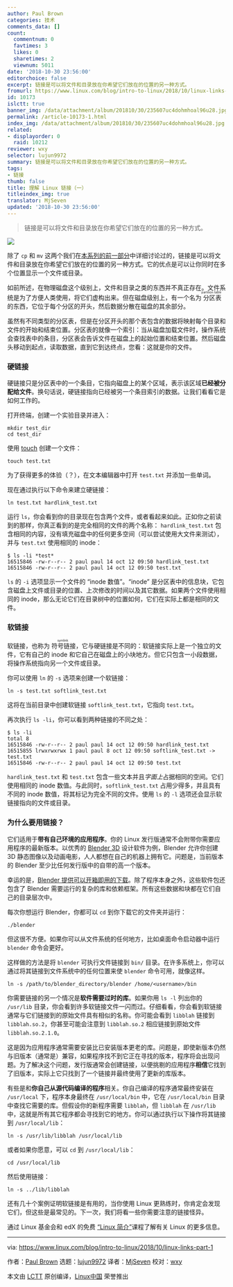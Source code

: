 ```yaml
---
author: Paul Brown
categories: 技术
comments_data: []
count:
  commentnum: 0
  favtimes: 3
  likes: 0
  sharetimes: 2
  viewnum: 5011
date: '2018-10-30 23:56:00'
editorchoice: false
excerpt: 链接是可以将文件和目录放在你希望它们放在的位置的另一种方式。
fromurl: https://www.linux.com/blog/intro-to-linux/2018/10/linux-links-part-1
id: 10173
islctt: true
banner_img: /data/attachment/album/201810/30/235607uc4dohmhoal96u28.jpg
permalink: /article-10173-1.html
index_img: /data/attachment/album/201810/30/235607uc4dohmhoal96u28.jpg.thumb.jpg
related:
- displayorder: 0
  raid: 10212
reviewer: wxy
selector: lujun9972
summary: 链接是可以将文件和目录放在你希望它们放在的位置的另一种方式。
tags:
- 链接
thumb: false
title: 理解 Linux 链接（一）
titleindex_img: true
translator: MjSeven
updated: '2018-10-30 23:56:00'
---
```



> 
> 链接是可以将文件和目录放在你希望它们放在的位置的另一种方式。
> 
> 
> 


![](/data/attachment/album/201810/30/235607uc4dohmhoal96u28.jpg)


除了 `cp` 和 `mv` 这两个我们在[本系列的前一部分](https://www.linux.com/blog/2018/8/linux-beginners-moving-things-around)中详细讨论过的，链接是可以将文件和目录放在你希望它们放在的位置的另一种方式。它的优点是可以让你同时在多个位置显示一个文件或目录。


如前所述，在物理磁盘这个级别上，文件和目录之类的东西并不真正存在。文件系统是为了方便人类使用，将它们虚构出来。但在磁盘级别上，有一个名为<ruby> 分区表 <rt>  partition table </rt></ruby>的东西，它位于每个分区的开头，然后数据分散在磁盘的其余部分。


虽然有不同类型的分区表，但是在分区开头的那个表包含的数据将映射每个目录和文件的开始和结束位置。分区表的就像一个索引：当从磁盘加载文件时，操作系统会查找表中的条目，分区表会告诉文件在磁盘上的起始位置和结束位置。然后磁盘头移动到起点，读取数据，直到它到达终点，您看：这就是你的文件。


### 硬链接


硬链接只是分区表中的一个条目，它指向磁盘上的某个区域，表示该区域**已经被分配给文件**。换句话说，硬链接指向已经被另一个条目索引的数据。让我们看看它是如何工作的。


打开终端，创建一个实验目录并进入：



```
mkdir test_dir
cd test_dir
```

使用 [touch](https://www.linux.com/blog/2018/8/linux-beginners-moving-things-around) 创建一个文件：



```
touch test.txt
```

为了获得更多的体验（？），在文本编辑器中打开 `test.txt` 并添加一些单词。


现在通过执行以下命令来建立硬链接：



```
ln test.txt hardlink_test.txt
```

运行 `ls`，你会看到你的目录现在包含两个文件，或者看起来如此。正如你之前读到的那样，你真正看到的是完全相同的文件的两个名称： `hardlink_test.txt` 包含相同的内容，没有填充磁盘中的任何更多空间（可以尝试使用大文件来测试），并与 `test.txt` 使用相同的 inode：



```
$ ls -li *test*
16515846 -rw-r--r-- 2 paul paul 14 oct 12 09:50 hardlink_test.txt
16515846 -rw-r--r-- 2 paul paul 14 oct 12 09:50 test.txt
```

`ls` 的 `-i` 选项显示一个文件的 “inode 数值”。“inode” 是分区表中的信息块，它包含磁盘上文件或目录的位置、上次修改的时间以及其它数据。如果两个文件使用相同的 inode，那么无论它们在目录树中的位置如何，它们在实际上都是相同的文件。


### 软链接


软链接，也称为<ruby> 符号链接 <rt>  symlink </rt></ruby>，它与硬链接是不同的：软链接实际上是一个独立的文件，它有自己的 inode 和它自己在磁盘上的小块地方。但它只包含一小段数据，将操作系统指向另一个文件或目录。


你可以使用 `ln` 的 `-s` 选项来创建一个软链接：



```
ln -s test.txt softlink_test.txt
```

这将在当前目录中创建软链接 `softlink_test.txt`，它指向 `test.txt`。


再次执行 `ls -li`，你可以看到两种链接的不同之处：



```
$ ls -li
total 8
16515846 -rw-r--r-- 2 paul paul 14 oct 12 09:50 hardlink_test.txt
16515855 lrwxrwxrwx 1 paul paul 8 oct 12 09:50 softlink_test.txt -> test.txt
16515846 -rw-r--r-- 2 paul paul 14 oct 12 09:50 test.txt
```

`hardlink_test.txt` 和 `test.txt` 包含一些文本并且*字面上*占据相同的空间。它们使用相同的 inode 数值。与此同时，`softlink_test.txt` 占用少得多，并且具有不同的 inode 数值，将其标记为完全不同的文件。使用 `ls` 的 `-l` 选项还会显示软链接指向的文件或目录。


### 为什么要用链接？


它们适用于**带有自己环境的应用程序**。你的 Linux 发行版通常不会附带你需要应用程序的最新版本。以优秀的 [Blender 3D](https://www.blender.org/) 设计软件为例，Blender 允许你创建 3D 静态图像以及动画电影，人人都想在自己的机器上拥有它。问题是，当前版本的 Blender 至少比任何发行版中的自带的高一个版本。


幸运的是，[Blender 提供可以开箱即用的下载](https://www.blender.org/download/)。除了程序本身之外，这些软件包还包含了 Blender 需要运行的复杂的库和依赖框架。所有这些数据和块都在它们自己的目录层次中。


每次你想运行 Blender，你都可以 `cd` 到你下载它的文件夹并运行：



```
./blender
```

但这很不方便。如果你可以从文件系统的任何地方，比如桌面命令启动器中运行 `blender` 命令会更好。


这样做的方法是将 `blender` 可执行文件链接到 `bin/` 目录。在许多系统上，你可以通过将其链接到文件系统中的任何位置来使 `blender` 命令可用，就像这样。



```
ln -s /path/to/blender_directory/blender /home/<username>/bin
```

你需要链接的另一个情况是**软件需要过时的库**。如果你用 `ls -l` 列出你的 `/usr/lib` 目录，你会看到许多软链接文件一闪而过。仔细看看，你会看到软链接通常与它们链接到的原始文件具有相似的名称。你可能会看到 `libblah` 链接到 `libblah.so.2`，你甚至可能会注意到 `libblah.so.2` 相应链接到原始文件 `libblah.so.2.1.0`。


这是因为应用程序通常需要安装比已安装版本更老的库。问题是，即使新版本仍然与旧版本（通常是）兼容，如果程序找不到它正在寻找的版本，程序将会出现问题。为了解决这个问题，发行版通常会创建链接，以便挑剔的应用程序**相信**它找到了旧版本，实际上它只找到了一个链接并最终使用了更新的库版本。


有些是和**你自己从源代码编译的程序**相关。你自己编译的程序通常最终安装在 `/usr/local` 下，程序本身最终在 `/usr/local/bin` 中，它在 `/usr/local/bin` 目录中查找它需要的库。但假设你的新程序需要 `libblah`，但 `libblah` 在 `/usr/lib` 中，这就是所有其它程序都会寻找到它的地方。你可以通过执行以下操作将其链接到 `/usr/local/lib`：



```
ln -s /usr/lib/libblah /usr/local/lib
```

或者如果你愿意，可以 `cd` 到 `/usr/local/lib`：



```
cd /usr/local/lib
```

然后使用链接：



```
ln -s ../lib/libblah
```

还有几十个案例证明软链接是有用的，当你使用 Linux 更熟练时，你肯定会发现它们，但这些是最常见的。下一次，我们将看一些你需要注意的链接怪异。


通过 Linux 基金会和 edX 的免费 [“Linux 简介”](https://training.linuxfoundation.org/linux-courses/system-administration-training/introduction-to-linux)课程了解有关 Linux 的更多信息。




---


via: <https://www.linux.com/blog/intro-to-linux/2018/10/linux-links-part-1>


作者：[Paul Brown](https://www.linux.com/users/bro66) 选题：[lujun9972](https://github.com/lujun9972) 译者：[MjSeven](https://github.com/MjSeven) 校对：[wxy](https://github.com/wxy)


本文由 [LCTT](https://github.com/LCTT/TranslateProject) 原创编译，[Linux中国](https://linux.cn/) 荣誉推出